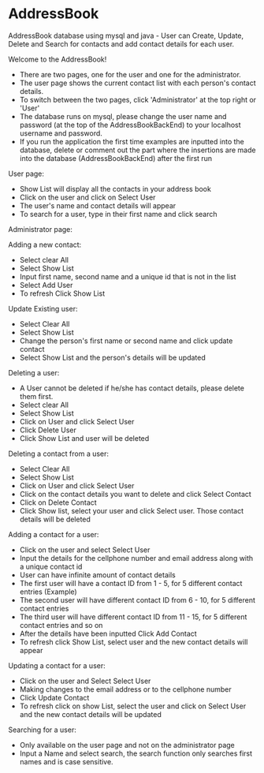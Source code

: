# AddressBook
AddressBook database using mysql and java - User can Create, Update, Delete and Search for contacts and add contact details for each user. 

Welcome to the AddressBook! 

- There are two pages, one for the user and one for the administrator. 
- The user page shows the current contact list with each person's contact details. 
- To switch between the two pages, click 'Administrator' at the top right or 'User' 
- The database runs on mysql, please change the user name and password (at the top of the AddressBookBackEnd) to your localhost username and password.
- If you run the application the first time examples are inputted into the database, delete or comment out the part where the insertions are made into the database (AddressBookBackEnd) after the first run

User page:
- Show List will display all the contacts in your address book 
- Click on the user and click on Select User 
- The user's name and contact details will appear 
- To search for a user, type in their first name and click search 


Administrator page: 

Adding a new contact: 
- Select clear All
- Select Show List 
- Input first name, second name and a unique id that is not in the list 
- Select Add User 
- To refresh Click Show List 

Update Existing user: 
- Select Clear All 
- Select Show List 
- Change the person's first name or second name and click update contact
- Select Show List and the person's details will be updated 

Deleting a user: 
- A User cannot be deleted if he/she has contact details, please delete them first. 
- Select clear All 
- Select Show List 
- Click on User and click Select User
- Click Delete User 
- Click Show List and user will be deleted 

Deleting a contact from a user: 
- Select Clear All 
- Select Show List 
- Click on User and click Select User 
- Click on the contact details you want to delete and click Select Contact 
- Click on Delete Contact 
- Click Show list, select your user and click Select user. Those contact details will be deleted 

Adding a contact for a user: 
- Click on the user and select Select User 
- Input the details for the cellphone number and email address along with a unique contact id 
- User can have infinite amount of contact details
- The first user will have a contact ID from 1 - 5, for 5 different contact entries (Example)
- The second user will have different contact ID from 6 - 10, for 5 different contact entries 
- The third user will have different contact ID from 11 - 15, for 5 different contact entries and so on 
- After the details have been inputted Click Add Contact 
- To refresh click Show List, select user and the new contact details will appear

Updating a contact for a user: 
- Click on the user and Select Select User 
- Making changes to the email address or to the cellphone number 
- Click Update Contact 
- To refresh click on show List, select the user and click on Select User  and the new contact details will be updated

Searching for a user: 
- Only available on the user page and not on the administrator page 
- Input a Name and select search, the search function only searches first names and is case sensitive.






